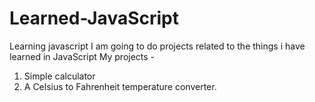 # Learned-JavaScript
Learning javascript 
I am going to do projects related to the things i have learned in JavaScript
My projects -
1) Simple calculator
2) A Celsius to Fahrenheit temperature converter.
